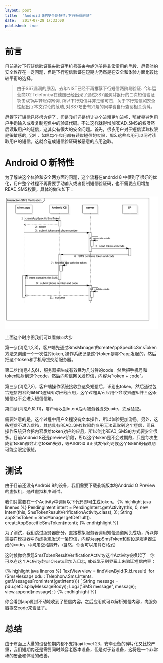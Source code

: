 ```yaml
---
layout: post
title:  "Android 8的安全新特性:下行短信验证"
date:   2017-07-28 17:33:00
published: true
---
```


# 前言

目前通过下行短信验证码来验证手机号码来完成注册是非常常用的手段，尽管他的安全性存在一定问题，但是下行短信验证在短期内仍然是在安全和体验方面比较比较平衡的选择。

> 由于SS7漏洞的原因，去年NIST已经不再推荐下行短信两阶段验证. 今年运营商O2 Telefonica在德国已经出现了通过SS7漏洞对银行的二次短信验证攻击成功并转账的案例, 所以下行短信并非无懈可击。关于下行短信的安全性超出了本文讨论的范畴, 对SS7攻击有兴趣的同学请自行查阅相关资料。

尽管下行短信已经很方便了，但是我们还是想让这个流程更加流畅，那就是避免用户手动输入或者复制短信中的验证代码。不过这样就得增加READ_SMS的权限然后读取用户的短信，这其实有很大的安全问题。首先，很多用户对于短信读取权限是很敏感的, 另外，如果每个应用都有读取短信的权限，那么这些应用可以同时读取用户的短信，这就会造成短信验证码被恶意的应用盗取。

# Android O 新特性

为了解决这个体验和安全两方面的问题，这个流程在android 8 中得到了很好的优化，用户整个过程不再需要手动输入或者复制短信验证码，也不需要应用增加READ_SMS权限。具体的做法如下：

<img src="/images/2017-07-28/sms_verification_seq.png" max-height="500px">

上面这个时序图我们可以看做四大步

第一步(消息1,2,3)，客户端先通过SmsManager的createAppSpecificSmsToken方法来创建一个一次性的token, 操作系统记录这个token是哪个app发起的，然后把这个token和手机号提交给服务器。

第二步(消息4,5,6)，服务器把生成有效期为几分钟的code，然后把手机号和token映射到这个code，然后向短信网关发短信，内容为"token + code"。

第三步(消息7,8)，客户端操作系统接收到这条短信后，识别出token，然后通过包含短信内容的Intent通知所对应的应用，这个过程其它应用不会收到通知并且这条短信也不会进入短信信箱。

第四步(消息9,10,11)，客户端收到Intent后向服务器提交code，完成验证。


需要注意的是，这个过程中用户全程没有文本操作，所以体验更加流畅。另外，这条短信不进入信箱，其他具有READ_SMS权限的应用无法读取到这个短信，而且操作系统只会把内容发给token对应的应用，所以会比READ_SMS的方式要安全很多。目前Android 8还是preview阶段，所以这个token是不会过期的，只是每次生成新token都会让老token失效，等Android 8正式发布的时候这个token的有效期可能会限定很短。

# 测试
由于目前还没有Android 8的设备，我们需要下载最新版本的Android O Preview的虚拟机，通过虚拟机来测试。

我们只需要在一个Activity中调用以下代码即可生成token。
{% highlight java linenos %}
PendingIntent intent = PendingIntent.getActivity(this, 0,
    new Intent(this, SmsTokenResultVerificationActivity.class), 0);
String appSmsToken = SmsManager.getDefault().
    createAppSpecificSmsToken(intent);
{% endhighlight %}

为了测试，我们跳过服务器部分，直接模拟服务器调用短信通道网关成功，所以你需要在模拟器中向虚拟机发送一条短信，内容为appSmsToken和假设是服务器生成的code，中间用空格隔开。(当然，你也可以用其它格式)

这时候你会发现SmsTokenResultVerificationActivity这个Activity被唤起了，你可以在这个Activity的onCreate里加入日志, 或者显示到界面上来验证短信内容：

{% highlight java linenos %}
TextView view = findViewById(R.id.result);
for (SmsMessage pdu : Telephony.Sms.Intents.
    getMessagesFromIntent(getIntent())) {
    String message = pdu.getDisplayMessageBody();
    Log.i("SMS message", message);
    view.append(message);
}
{% endhighlight %}

你会看到app原封不动地收到了短信内容，之后应用就可以解析短信内容，向服务器提交code来验证了。

# 总结

由于市面上大量的设备短期内都不支持api level 26，安卓设备的碎片化又比较严重，我们短期内还是需要同时兼容老版本设备，但是对于新设备，这将是一个非常棒的安全和体验的改善。
